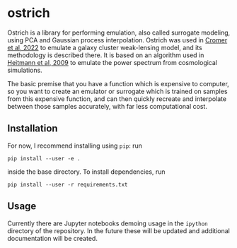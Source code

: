 # ostrich

Ostrich is a library for performing emulation, also called surrogate modeling, using PCA and Gaussian process interpolation. Ostrich was used in [Cromer et al, 2022](https://ui.adsabs.harvard.edu/abs/2022JCAP...10..034C/abstract) to emulate a galaxy cluster weak-lensing model, and its methodology is described there. It is based on an algorithm used in [Heitmann et al, 2009](https://ui.adsabs.harvard.edu/abs/2009ApJ...705..156H/abstract) to emulate the power spectrum from cosmological simulations.

The basic premise that you have a function which is expensive to computer, so you want to create an emulator or surrogate which is trained on samples from this expensive function, and can then quickly recreate and interpolate between those samples accurately, with far less computational cost.

## Installation
For now, I recommend installing using `pip`: run
```
pip install --user -e .
```
inside the base directory. To install dependencies, run
```
pip install --user -r requirements.txt
```

## Usage

Currently there are Jupyter notebooks demoing usage in the `ipython` directory of the repository. In the future these will be updated and additional documentation will be created.
